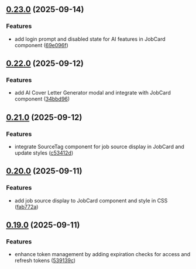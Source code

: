 ## [0.23.0](https://github.com/ghorbani-mohammad/React-Job-AI-Assistant/compare/v0.22.0...v0.23.0) (2025-09-14)


### Features

* add login prompt and disabled state for AI features in JobCard component ([69e096f](https://github.com/ghorbani-mohammad/React-Job-AI-Assistant/commit/69e096fbb076918568476ed570cb4437b5d9acaf))

## [0.22.0](https://github.com/ghorbani-mohammad/React-Job-AI-Assistant/compare/v0.21.0...v0.22.0) (2025-09-12)


### Features

* add AI Cover Letter Generator modal and integrate with JobCard component ([34bbd96](https://github.com/ghorbani-mohammad/React-Job-AI-Assistant/commit/34bbd968d5bd065d9fc3d86d62cc852066d026a7))

## [0.21.0](https://github.com/ghorbani-mohammad/React-Job-AI-Assistant/compare/v0.20.0...v0.21.0) (2025-09-12)


### Features

* integrate SourceTag component for job source display in JobCard and update styles ([c53412d](https://github.com/ghorbani-mohammad/React-Job-AI-Assistant/commit/c53412d72720853bcbfc381b7887d69329ef0824))

## [0.20.0](https://github.com/ghorbani-mohammad/React-Job-AI-Assistant/compare/v0.19.0...v0.20.0) (2025-09-11)


### Features

* add job source display to JobCard component and style in CSS ([fab772a](https://github.com/ghorbani-mohammad/React-Job-AI-Assistant/commit/fab772a42660e7f92f529681c446d665c42be050))

## [0.19.0](https://github.com/ghorbani-mohammad/React-Job-AI-Assistant/compare/v0.18.0...v0.19.0) (2025-09-11)


### Features

* enhance token management by adding expiration checks for access and refresh tokens ([539139c](https://github.com/ghorbani-mohammad/React-Job-AI-Assistant/commit/539139cdac674636ad9ca3bef33432931a7b0016))

